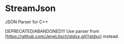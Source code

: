 # StreamJson
JSON Parser for C++

DEPRECATED/ABANDONED!!!
Use parser from [https://github.com/JeneLitsch/stdxx.git](stdxx) instead.
